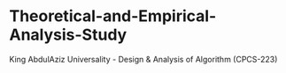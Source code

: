 # Theoretical-and-Empirical-Analysis-Study
King AbdulAziz Universality - Design &amp; Analysis of Algorithm (CPCS-223)
